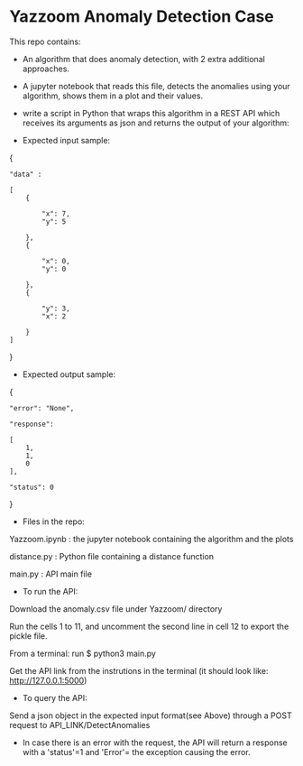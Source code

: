 # Yazzoom Anomaly Detection Case

This repo contains:
- An algorithm that does anomaly detection, with 2 extra additional approaches.
- A jupyter notebook that reads this file, detects the anomalies using your algorithm, shows them in a plot and their values.
- write a script in Python that wraps this algorithm in a REST API which receives its arguments as json and returns the output of your algorithm:


- Expected input sample:

{ 
	
	"data" : 
	
	[
		{
			
			"x": 7,
			"y": 5
		
		},
		{
			
			"x": 0,
			"y": 0
		
		},
		{
			
			"y": 3,
			"x": 2
			
		}
	]
}


- Expected output sample:

{

    "error": "None",

    "response": 
    
    [
        1,
        1,
        0
    ],
    
    "status": 0
}


- Files in the repo:

Yazzoom.ipynb : the jupyter notebook containing the algorithm and the plots

distance.py : Python file containing a distance function

main.py : API main file


- To run the API:

Download the anomaly.csv file under Yazzoom/ directory

Run the cells 1 to 11, and uncomment the second line in cell 12 to export the pickle file.

From a terminal: run $ python3 main.py

Get the API link from the instrutions in the terminal (it should look like: http://127.0.0.1:5000)

- To query the API:

Send a json object in the expected input format(see Above) through a POST request to API_LINK/DetectAnomalies

- In case there is an error with the request, the API will return a response with a 'status'=1 and 'Error'= the exception causing the error.
